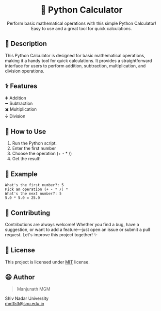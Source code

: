 <div align="center">

# 🧮 Python Calculator

Perform basic mathematical operations with this simple Python Calculator! Easy to use and a great tool for quick calculations.

</div>

## 🔢 Description

This Python Calculator is designed for basic mathematical operations, making it a handy tool for quick calculations. It provides a straightforward interface for users to perform addition, subtraction, multiplication, and division operations.

## ⚕️ Features

➕ Addition </BR>
➖ Subtraction</BR>
✖️ Multiplication</BR>
➗ Division</BR>

## 🚀 How to Use

1. Run the Python script.
2. Enter the first number
3. Choose the operation (+ - * /)
4. Get the result!

## 🌈 Example
```
What's the first number?: 5
Pick an operation (+ - * /) *
What's the next number?: 5
5.0 * 5.0 = 25.0
```

## 🤝 Contributing

Contributions are always welcome! Whether you find a bug, have a suggestion, or want to add a feature—just open an issue or submit a pull request. Let's improve this project together! ✨
</br>

## :pencil: License

This project is licensed under [MIT](https://opensource.org/licenses/MIT) license.
</br>

## 😄 Author
> Manjunath MGM </br>

Shiv Nadar University </br>
mm153@snu.edu.in
